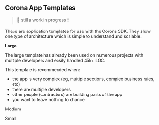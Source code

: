 ## Corona App Templates ##

> :closed_book: still a work in progress :exclamation:

These are application templates for use with the Corona SDK. They show one type of architecture which is simple to understand and scalable.

**Large**

The large template has already been used on numerous projects with multiple developers and easily handled 45k+ LOC.

This template is recommended when:
* the app is very complex (eg, multiple sections, complex business rules, etc)
* there are multiple developers
* other people (contractors) are building parts of the app
* you want to leave nothing to chance

Medium

Small
